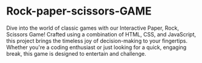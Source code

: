 # Rock-paper-scissors-GAME
Dive into the world of classic games with our Interactive Paper, Rock, Scissors Game!
Crafted using a combination of HTML, CSS, and JavaScript, this project brings the timeless joy of decision-making to your fingertips. 
Whether you're a coding enthusiast or just looking for a quick, engaging break, this game is designed to entertain and challenge.
